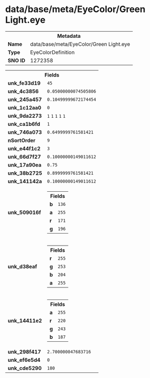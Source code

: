<h1>data/base/meta/EyeColor/Green Light.eye</h1><table><tr><th colspan="100%">Metadata</th></tr><tr><td><b>Name</b></td><td>data/base/meta/EyeColor/Green Light.eye</td></tr><tr><td><b>Type</b></td><td>EyeColorDefinition</td></tr><tr><td><b>SNO ID</b></td><td>1272358</td></tr></table>

<table><tr><th colspan="100%">Fields</th></tr><tr><td><b>unk_fe33d19</b></td><td><code>45</code></td></tr><tr><td><b>unk_4c3856</b></td><td><code>0.05000000074505806</code></td></tr><tr><td><b>unk_245a457</b></td><td><code>0.10499999672174454</code></td></tr><tr><td><b>unk_1c12aa0</b></td><td><code>0</code></td></tr><tr><td><b>unk_9da2273</b></td><td><code>1</code>
<code>1</code>
<code>1</code>
<code>1</code>
<code>1</code>
</td></tr><tr><td><b>unk_ca1b6fd</b></td><td><code>1</code></td></tr><tr><td><b>unk_746a073</b></td><td><code>0.6499999761581421</code></td></tr><tr><td><b>nSortOrder</b></td><td><code>9</code></td></tr><tr><td><b>unk_e44f1c2</b></td><td><code>3</code></td></tr><tr><td><b>unk_66d7f27</b></td><td><code>0.10000000149011612</code></td></tr><tr><td><b>unk_17a90ea</b></td><td><code>0.75</code></td></tr><tr><td><b>unk_38b2725</b></td><td><code>0.8999999761581421</code></td></tr><tr><td><b>unk_141142a</b></td><td><code>0.10000000149011612</code></td></tr><tr><td><b>unk_509016f</b></td><td><table><tr><th colspan="100%">Fields</th></tr><tr><td><b>b</b></td><td><code>136</code></td></tr><tr><td><b>a</b></td><td><code>255</code></td></tr><tr><td><b>r</b></td><td><code>171</code></td></tr><tr><td><b>g</b></td><td><code>196</code></td></tr></table>

</td></tr><tr><td><b>unk_d38eaf</b></td><td><table><tr><th colspan="100%">Fields</th></tr><tr><td><b>r</b></td><td><code>255</code></td></tr><tr><td><b>g</b></td><td><code>253</code></td></tr><tr><td><b>b</b></td><td><code>204</code></td></tr><tr><td><b>a</b></td><td><code>255</code></td></tr></table>

</td></tr><tr><td><b>unk_14411e2</b></td><td><table><tr><th colspan="100%">Fields</th></tr><tr><td><b>a</b></td><td><code>255</code></td></tr><tr><td><b>r</b></td><td><code>220</code></td></tr><tr><td><b>g</b></td><td><code>243</code></td></tr><tr><td><b>b</b></td><td><code>187</code></td></tr></table>

</td></tr><tr><td><b>unk_298f417</b></td><td><code>2.700000047683716</code></td></tr><tr><td><b>unk_ef6e5d4</b></td><td><code>0</code></td></tr><tr><td><b>unk_cde5290</b></td><td><code>180</code></td></tr></table>

